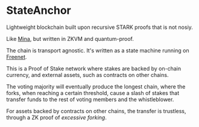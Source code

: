 
# StateAnchor

Lightweight blockchain built upon recursive STARK proofs that is not nosiy.

Like [Mina](https://docs.minaprotocol.com/mina-protocol), but written in ZKVM and quantum-proof.

The chain is transport agnostic. It's written as a state machine running on [Freenet](https://github.com/freenet/freenet-core/). 

This is a Proof of Stake network where stakes are backed by on-chain currency, and external assets, such as contracts on other chains. 

The voting majority will eventually produce the longest chain, where the forks, when reaching a certain threshold, cause a slash of stakes that transfer funds to the rest of voting members and the whistleblower. 

For assets backed by contracts on other chains, the transfer is trustless, through a ZK proof of *excessive forking*.


